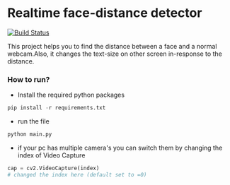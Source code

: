 # **Realtime face-distance detector**
[![Build Status](https://travis-ci.org/joemccann/dillinger.svg?branch=master)](https://travis-ci.org/joemccann/dillinger)

This project helps you to find the distance between a face and a normal webcam.Also, it changes the text-size on other screen in-response to the distance.
### How to run?
- Install the required python packages
```py 
pip install -r requirements.txt
```
- run the file 
```py 
python main.py
```
- if your pc has multiple camera's you can switch them by changing the index of Video Capture
```py
cap = cv2.VideoCapture(index)
# changed the index here (default set to =0)
```